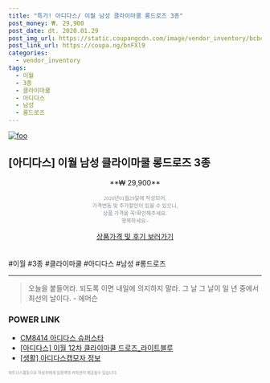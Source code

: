 ```yaml
--- 
title: "특가! 아디다스/ 이월 남성 클라이마쿨 롱드로즈 3종" 
post_money: ₩. 29,900 
post_date: dt. 2020.01.29 
post_img_url: https://static.coupangcdn.com/image/vendor_inventory/bcbc/fb877c87bab0072bdc333cf036f39d7a53e50a1f50b7ada90bcaf64d711d.jpg 
post_link_url: https://coupa.ng/bnFXl9 
categories: 
  - vendor_inventory 
tags: 
  - 이월 
  - 3종 
  - 클라이마쿨 
  - 아디다스 
  - 남성 
  - 롱드로즈 
--- 
```

[![foo](https://static.coupangcdn.com/image/vendor_inventory/bcbc/fb877c87bab0072bdc333cf036f39d7a53e50a1f50b7ada90bcaf64d711d.jpg)](https://coupa.ng/bnFXl9) 

## [아디다스] 이월 남성 클라이마쿨 롱드로즈 3종 
<p style="text-align: center;">**₩ 29,900**</p> 
<p style="text-align: center;"><span style="color: #898c8f; font-family: Georgia,Times,serif; font-size: 0.75em;">2020년01월29일에 작성되어, <br>가격변동 및 추가할인이 있을 수 있으니,<br> 상품 가격을 꼭!확인해주세요.<br>행복하세요~</span> 
</p>	 
<div markdown="0" style="text-align: center;"><a href="https://coupa.ng/bnFXl9" class="btn btn--success">상품가격 및 후기 보러가기</a></div> 
<br><br> 
  #이월 #3종 #클라이마쿨 #아디다스 #남성 #롱드로즈 
<hr> 

> 오늘을 붙들어라. 되도록 이면 내일에 의지하지 말라. 그 날 그 날이 일 년 중에서 최선의 날이다. - 에머슨 


### POWER LINK

* <a href="https://blog.naver.com/sakai111/221782084805" target="_blank">CM8414 아디다스 슈퍼스타</a>
* <a href="https://blog.naver.com/fasyy4321/221789729475" target="_blank">[아디다스] 이월 12차 클라이마쿨 드로즈_라이트블루</a>
* <a href="https://blog.naver.com/fash111/221768110466" target="_blank"> [생활] 아디다스캡모자 정보 </a>

<span style="color: #898c8f; font-family: Georgia,Times,serif; font-size: 0.55em;">파트너스활동으로 작성자에게 일정액의 커미션이 제공될수 있습니다.</span> 
